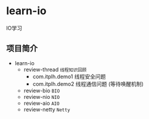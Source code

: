 # learn-io

IO学习

## 项目简介

- learn-io
    - review-thread `线程知识回顾`
        - com.itplh.demo1 线程安全问题
        - com.itplh.demo2 线程通信问题 (等待唤醒机制)
    - review-bio `BIO`
    - review-nio `NIO`
    - review-aio `AIO`
    - review-netty `Netty`